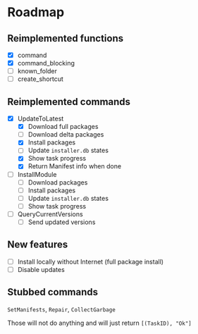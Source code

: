 # Roadmap

## Reimplemented functions

- [x] command
- [x] command_blocking
- [ ] known_folder
- [ ] create_shortcut

## Reimplemented commands
- [x] UpdateToLatest
    - [x] Download full packages
    - [ ] Download delta packages
    - [x] Install packages
    - [ ] Update `installer.db` states
    - [x] Show task progress
    - [x] Return Manifest info when done

- [ ] InstallModule
    - [ ] Download packages
    - [ ] Install packages
    - [ ] Update `installer.db` states
    - [ ] Show task progress

- [ ] QueryCurrentVersions
    - [ ] Send updated versions

## New features
- [ ] Install locally without Internet (full package install)
- [ ] Disable updates

## Stubbed commands

`SetManifests`, `Repair`, `CollectGarbage`

Those will not do anything and will just return `[(TaskID), "Ok"]`
